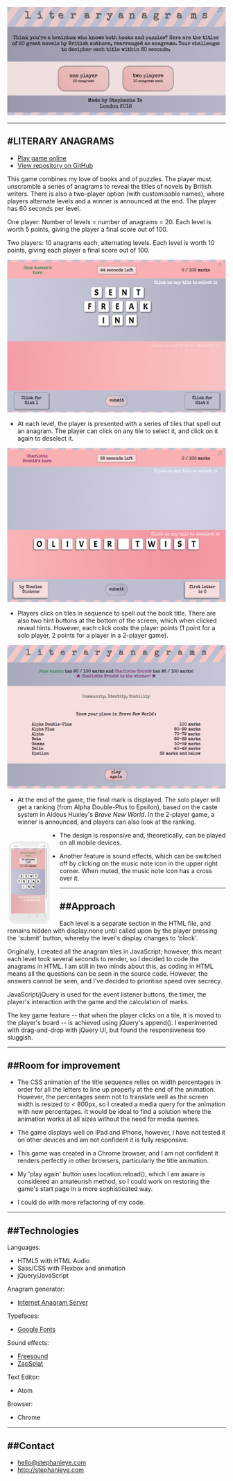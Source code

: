 ![Title Page](/READMEimages/titlepage.png)

------------------
#LITERARY ANAGRAMS
------------------

* [Play game online](http://stephanieye.com/literary-anagrams/)
* [View repository on GitHub](https://github.com/stephslye/literary-anagram-game)

This game combines my love of books and of puzzles. The player must unscramble a series of anagrams to reveal the titles of novels by British writers. There is also a two-player option (with customisable names), where players alternate levels and a winner is announced at the end. The player has 60 seconds per level.

One player:
Number of levels = number of anagrams = 20.
Each level is worth 5 points, giving the player a final score out of 100.

Two players:
10 anagrams each, alternating levels.
Each level is worth 10 points, giving each player a final score out of 100.

![Level](/READMEimages/anagram.png)
* At each level, the player is presented with a series of tiles that spell out an anagram. The player can click on any tile to select it, and click on it again to deselect it.

![Level completed](/READMEimages/answer.png)
 * Players click on tiles in sequence to spell out the book title. There are also two hint buttons at the bottom of the screen, which when clicked reveal hints. However, each click costs the player points (1 point for a solo player, 2 points for a player in a 2-player game).

![Result](/READMEimages/result.png)
 * At the end of the game, the final mark is displayed. The solo player will get a ranking (from Alpha Double-Plus to Epsilon), based on the caste system in Aldous Huxley's *Brave New World*. In the 2-player game, a winner is announced, and players can also look at the ranking.

<img src="/READMEimages/mobile.png" alt="mobile" style="width: 20%; float: left; padding: 20px 20px 0 0" />

* The design is responsive and, theoretically, can be played on all mobile devices.

* Another feature is sound effects, which can be switched off by clicking on the music note icon in the upper right corner. When muted, the music note icon has a cross over it.

----------
##Approach
----------
Each level is a separate section in the HTML file, and remains hidden with display:none until called upon by the player pressing the 'submit' button, whereby the level's display changes to 'block'.

Originally, I created all the anagram tiles in JavaScript; however, this meant each level took several seconds to render, so I decided to code the anagrams in HTML. I am still in two minds about this, as coding in HTML means all the questions can be seen in the source code. However, the answers cannot be seen, and I've decided to prioritise speed over secrecy.

JavaScript/jQuery is used for the event listener buttons, the timer, the player's interaction with the game and the calculation of marks.

The key game feature -- that when the player clicks on a tile, it is moved to the player's board -- is achieved using jQuery's append(). I experimented with drag-and-drop with jQuery UI, but found the responsiveness too sluggish.

----------------------
##Room for improvement
----------------------
* The CSS animation of the title sequence relies on width percentages in order for all the letters to line up properly at the end of the animation. However, the percentages seem not to translate well as the screen width is resized to < 800px, so I created a media query for the animation with new percentages. It would be ideal to find a solution where the animation works at all sizes without the need for media queries.

* The game displays well on iPad and iPhone, however, I have not tested it on other devices and am not confident it is fully responsive.

* This game was created in a Chrome browser, and I am not confident it renders perfectly in other browsers, particularly the title animation.

* My 'play again' button uses location.reload(), which I am aware is considered an amateurish method, so I could work on restoring the game's start page in a more sophisticated way.

* I could do with more refactoring of my code.

--------------
##Technologies
--------------
Languages:
* HTML5 with HTML Audio
* Sass/CSS with Flexbox and animation
* jQuery/JavaScript

Anagram generator:
* [Internet Anagram Server](https://wordsmith.org/anagram/)

Typefaces:
* [Google Fonts](http://fonts.google.com)

Sound effects:
* [Freesound](http://freesound.org)
* [ZapSplat](http://zapsplat.com)

Text Editor:
* Atom

Browser:
* Chrome

---------
##Contact
---------

* hello@stephanieye.com
* http://stephanieye.com
